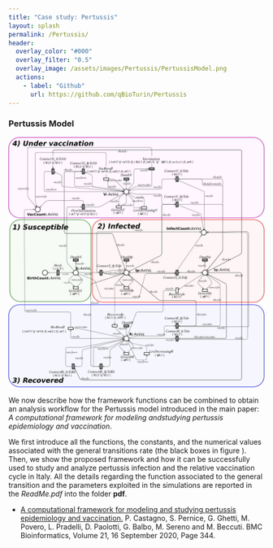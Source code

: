 ```yaml
---
title: "Case study: Pertussis"
layout: splash
permalink: /Pertussis/
header:
  overlay_color: "#000"
  overlay_filter: "0.5"
  overlay_image: /assets/images/Pertussis/PertussisModel.png
  actions:
    - label: "Github"
      url: https://github.com/qBioTurin/Pertussis
---
```


### Pertussis Model

![](/assets/images/Pertussis/PertussisModel.png)

We now describe how the framework functions can be combined to obtain an
analysis workflow for the Pertussis model introduced in the main paper:
*A computational framework for modeling andstudying pertussis
epidemiology and vaccination*.

We first introduce all the functions, the constants, and the numerical
values associated with the general transitions rate (the black boxes in
figure ). Then, we show the proposed framework and how it can be
successfully used to study and analyze pertussis infection and the
relative vaccination cycle in Italy. All the details regarding the
function associated to the general transition and the parameters
exploited in the simulations are reported in the *ReadMe.pdf* into the
folder **pdf**.


* [A computational framework for modeling and studying pertussis epidemiology and vaccination.](https://bmcbioinformatics.biomedcentral.com/articles/10.1186/s12859-020-03648-6) P. Castagno, S. Pernice, G. Ghetti, M. Povero, L. Pradelli, D. Paolotti, G. Balbo, M. Sereno and M. Beccuti. BMC Bioinformatics, Volume 21, 16 September 2020, Page 344.